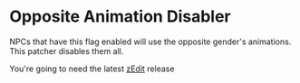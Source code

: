 # Opposite Animation Disabler
NPCs that have this flag enabled will use the opposite gender's animations. This patcher disables them all.

You're going to need the latest [zEdit](https://github.com/z-edit/zedit) release
